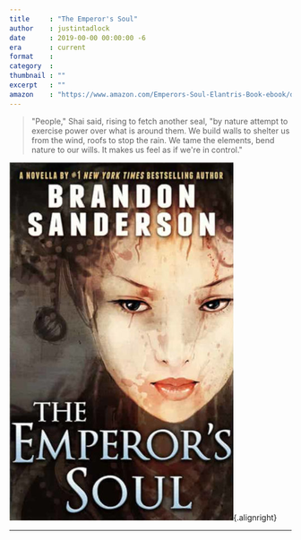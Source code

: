 ```yaml
---
title     : "The Emperor's Soul"
author    : justintadlock
date      : 2019-00-00 00:00:00 -6
era       : current
format    :
category  :
thumbnail : ""
excerpt   : ""
amazon    : "https://www.amazon.com/Emperors-Soul-Elantris-Book-ebook/dp/B00A1XOPE8/?tag=justtadl-20"
---
```


> "People," Shai said, rising to fetch another seal, "by nature attempt to exercise power over what is around them. We build walls to shelter us from the wind, roofs to stop the rain. We tame the elements, bend nature to our wills. It makes us feel as if we're in control."

![Cover of Brandon Sanderson's The Emperor's Soul.](user/media/2019/09/emperors-soul.jpg){.alignright}























--------------
